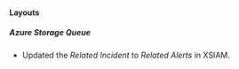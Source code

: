 
#### Layouts
##### Azure Storage Queue
- Updated the *Related Incident* to *Related Alerts* in XSIAM.
